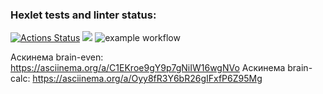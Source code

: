 ### Hexlet tests and linter status:
[![Actions Status](https://github.com/pterodactylsam/frontend-project-lvl1/workflows/hexlet-check/badge.svg)](https://github.com/pterodactylsam/frontend-project-lvl1/actions)
<a href="https://codeclimate.com/github/codeclimate/codeclimate/maintainability"><img src="https://api.codeclimate.com/v1/badges/a99a88d28ad37a79dbf6/maintainability" /></a>
![example workflow](https://github.com/pterodactylsam/frontend-project-lvl1/actions/workflows/make-lint.yml/badge.svg)

Аскинема brain-even: https://asciinema.org/a/C1EKroe9gY9p7gNiIW16wgNVo
Аскинема brain-calc: https://asciinema.org/a/Oyy8fR3Y6bR26gIFxfP6Z95Mg